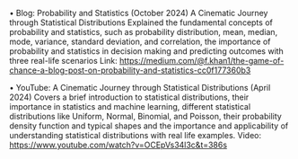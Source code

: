 •	Blog: Probability and Statistics	(October 2024)
A Cinematic Journey through Statistical Distributions
Explained the fundamental concepts of probability and statistics, such as probability distribution, mean, median, mode, variance, standard deviation, and correlation, the importance of probability and statistics in decision making and predicting outcomes with three real-life scenarios
Link: https://medium.com/@f.khan1/the-game-of-chance-a-blog-post-on-probability-and-statistics-cc0f177360b3

•	YouTube: A Cinematic Journey through Statistical Distributions	 (April 2024)
Covers a brief introduction to statistical distributions, their importance in statistics and machine learning, different statistical distributions like Uniform, Normal, Binomial, and Poisson, their probability density function and typical shapes and the importance and applicability of understanding statistical distributions with real life examples.
Video: https://www.youtube.com/watch?v=OCEpVs34l3c&t=386s

